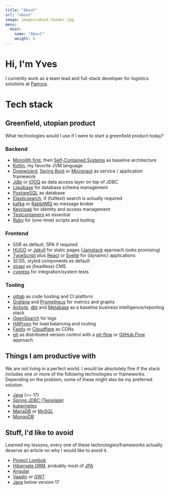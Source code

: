 ```yaml
---
title: "About"
url: "about"
image: images/about-header.jpg
menu:
  main:
    name: "About"
    weight: 4
---
```


# Hi, I'm Yves

I currently work as a team lead and full-stack developer for logistics solutions at [Pamyra](https://www.pamyra.de).

# Tech stack

## Greenfield, utopian product

What technologies would I use if I were to start a greenfield product today?

### Backend

- [Monolith first](https://martinfowler.com/bliki/MonolithFirst.html), then [Self-Contained Systems](https://en.wikipedia.org/wiki/Self-contained_system_(software)) as baseline architecture
- [Kotlin](https://kotlinlang.org/), my favorite JVM language
- [Dropwizard](https://www.dropwizard.io/en/latest/), [Spring Boot](https://spring.io/projects/spring-boot) or [Micronaut](https://micronaut.io/) as service / application framework
- [Jdbi](https://jdbi.org/) or [jOOQ](https://www.jooq.org/) as data access layer on top of JDBC
- [Liquibase](https://www.liquibase.org/) for database schema management
- [PostgreSQL](https://www.postgresql.org/) as database
- [Elasticsearch](https://www.elastic.co/elasticsearch/), if (fulltext) search is actually required
- [kafka](https://kafka.apache.org/) or [RabbitMQ](https://www.rabbitmq.com/) as message broker
- [Keycloak](https://www.keycloak.org/) for identity and access management
- [Testcontainers](https://www.testcontainers.org/) as essential
- [Ruby](https://www.ruby-lang.org/en/) for (one-time) scripts and tooling

### Frontend

- SSR as default, SPA if required
- [HUGO](https://gohugo.io/) or [Jekyll](https://jekyllrb.com/) for static pages ([Jamstack](https://jamstack.org/) approach looks promising)
- [TypeScript](https://www.typescriptlang.org/) plus [React](https://react.dev/) or [Svelte](https://svelte.dev) for (dynamic) applications
- SCSS, styled components as default
- [strapi](https://strapi.io/) as (headless) CMS
- [cypress](https://www.cypress.io/) for integration/system tests

### Tooling

- [gitlab](https://about.gitlab.com/) as code hosting and CI platform
- [Grafana](https://grafana.com/) and [Prometheus](https://prometheus.io/) for metrics and graphs
- [Airbyte](https://airbyte.com), [dbt](getdbt.com/) and [Metabase](https://www.metabase.com/) as a baseline business intelligence/reporting stack
- [OpenSearch](https://opensearch.org/) for logs
- [HAProxy](https://www.haproxy.org/) for load balancing and routing
- [Fastly](https://www.fastly.com/) or [Cloudflare](https://www.cloudflare.com/) as CDNs
- [git](https://git-scm.com/) as distributed version control with a [git-flow](https://nvie.com/posts/a-successful-git-branching-model/) or [GitHub Flow](https://githubflow.github.io/) approach


## Things I am productive with

We are not living in a perfect world. I would be absolutely fine if the stack includes one or more of the following technologies or frameworks. Depending on the problem, some of these might also be my preferred solution.

- [Java](https://openjdk.org/) (>= 17)
- [Spring JDBC (Template)](https://www.baeldung.com/spring-jdbc-jdbctemplate)
- [kubernetes](https://kubernetes.io/)
- [MariaDB](https://mariadb.org/) or [MySQL](https://www.mysql.com/)
- [MongoDB](https://www.mongodb.com/)


## Stuff, I'd like to avoid

Learned my lessons, every one of these technologies/frameworks actually deserve an article on why I would like to avoid it. 

- [Project Lombok](https://projectlombok.org/)
- [Hibernate ORM](https://hibernate.org/orm/documentation/6.1/), probably most of [JPA](https://www.oracle.com/technical-resources/articles/java/jpa.html)
- [Angular](https://angular.io/) 
- [Vaadin](https://vaadin.com/) or [GWT](https://www.gwtproject.org/)
- [Java](https://openjdk.org/) below version 17
